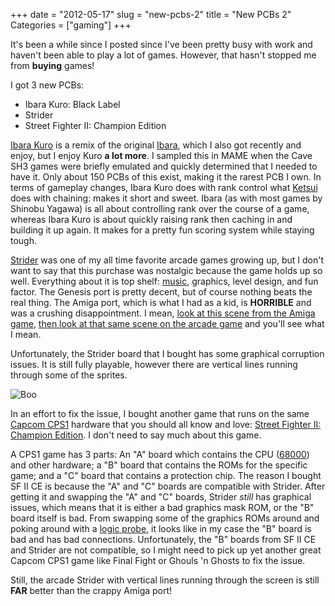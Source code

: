 +++
date = "2012-05-17"
slug = "new-pcbs-2"
title = "New PCBs 2"
Categories = ["gaming"]
+++

It's been a while since I posted since I've been pretty busy with work and haven't been able to play a lot of games. However, that hasn't stopped me from **buying** games!

I got 3 new PCBs:

* Ibara Kuro: Black Label
* Strider
* Street Fighter II: Champion Edition



[Ibara Kuro](http://en.wikipedia.org/wiki/Ibara_%28video_game%29#Ibara_Kuro:_Black_Label) is a remix of the original [Ibara](http://en.wikipedia.org/wiki/Ibara_%28arcade_game%29), which I also got recently and enjoy, but I enjoy Kuro **a lot more**. I sampled this in MAME when the Cave SH3 games were briefly emulated and quickly determined that I needed to have it. Only about 150 PCBs of this exist, making it the rarest PCB I own. In terms of gameplay changes, Ibara Kuro does with rank control what [Ketsui](http://en.wikipedia.org/wiki/Ketsui) does with chaining: makes it short and sweet. Ibara (as with most games by Shinobu Yagawa) is all about controlling rank over the course of a game, whereas Ibara Kuro is about quickly raising rank then caching in and building it up again. It makes for a pretty fun scoring system while staying tough. 

[Strider](http://en.wikipedia.org/wiki/Strider_%28arcade_game%29) was one of my all time favorite arcade games growing up, but I don't want to say that this purchase was nostalgic because the game holds up so well. Everything about it is top shelf: [music](http://www.youtube.com/watch?v=n-R4Qyy7AII), graphics, level design, and fun factor. The Genesis port is pretty decent, but of course nothing beats the real thing. The Amiga port, which is what I had as a kid, is **HORRIBLE** and was a crushing disappointment.  I mean, [look at this scene from the Amiga game](http://www.youtube.com/watch?feature=player_detailpage&v=YaTxpPIW1C4#t=215s), [then look at that same scene on the arcade game](http://www.youtube.com/watch?feature=player_detailpage&v=FZwzRRHn53k#t=231s) and you'll see what I mean.

Unfortunately, the Strider board that I bought has some graphical corruption issues. It is still fully playable, however there are vertical lines running through some of the sprites.

![Boo](http://farm8.staticflickr.com/7042/6879775386_4a3c895b20.jpg)

In an effort to fix the issue, I bought another game that runs on the same [Capcom CPS1](http://en.wikipedia.org/wiki/CP_System) hardware that you should all know and love: [Street Fighter II: Champion Edition](http://en.wikipedia.org/wiki/Street_Fighter_II:_Champion_Edition). I don't need to say much about this game.

A CPS1 game has 3 parts: An "A" board which contains the CPU ([68000](http://en.wikipedia.org/wiki/Motorola_68000)) and other hardware; a "B" board that contains the ROMs for the specific game; and a "C" board that contains a protection chip. The reason I bought SF II CE is because the "A" and "C" boards are compatible with Strider.  After getting it and swapping the "A" and "C" boards, Strider _still_ has graphical issues, which means that it is either a bad graphics mask ROM, or the "B" board itself is bad. From swapping some of the graphics ROMs around and poking around with a [logic probe](http://www.amazon.com/Elenco-Electronics-LP-560-Logic-Probe/dp/B000Z9HAP4/ref=sr_1_1?ie=UTF8&qid=1337659715&sr=8-1), it looks like in my case the "B" board is bad and has bad connections.  Unfortunately, the "B" boards from SF II CE and Strider are not compatible, so I might need to pick up yet another great Capcom CPS1 game like Final Fight or Ghouls 'n Ghosts to fix the issue.

Still, the arcade Strider with vertical lines running through the screen is still **FAR** better than the crappy Amiga port!
